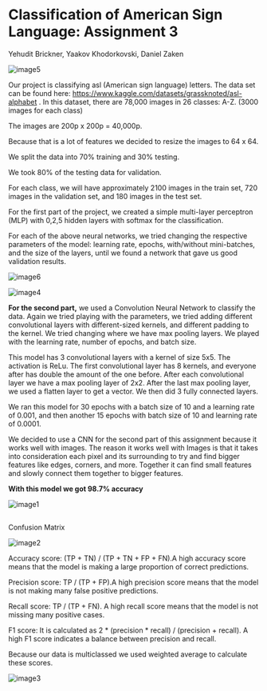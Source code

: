 # Classification of American Sign Language: Assignment 3


Yehudit Brickner, 
Yaakov Khodorkovski, 
Daniel Zaken

![image5](https://user-images.githubusercontent.com/92545994/210875264-083a914b-ba22-4522-99b8-30722b34c8de.png)

Our project is classifying asl (American sign language) letters. The data set can be found here: https://www.kaggle.com/datasets/grassknoted/asl-alphabet .
In this dataset, there are 78,000 images in 26 classes: A-Z. (3000 images for each class)

The images are 200p x 200p = 40,000p.

Because that is a lot of features we decided to resize the images to 64 x 64.

We split the data into 70% training and 30% testing.

We took 80% of the testing data for validation.

For each class, we will have approximately 2100 images in the train set, 720 images in the validation set, and 180 images in the test set.


For the first part of the project, we created a simple multi-layer perceptron (MLP)  with 0,2,5 hidden layers with softmax for the classification.

For each of the above neural networks, we tried changing the respective parameters of the model: learning rate, epochs, with/without mini-batches, and the size of the layers, until we found a network that gave us good validation results.


![image6](https://user-images.githubusercontent.com/92545994/210875438-123a09b8-ce40-451c-928c-3bf710d6dc76.png)

![image4](https://user-images.githubusercontent.com/92545994/210875459-ceab00f3-f4fa-422e-aa38-8182b2b29148.png)





**For the second part,** we used a Convolution Neural Network to classify the data. Again we tried playing with the parameters, we tried adding different convolutional layers with different-sized kernels, and different padding to the kernel. We tried changing where we have max pooling layers. We played with the learning rate, number of epochs, and batch size.

This model has 3 convolutional layers with a kernel of size 5x5. The activation is ReLu.
The first convolutional layer has 8 kernels, and everyone after has double the amount of the one before. After each convolutional layer we have a max pooling layer of 2x2. After the last max pooling layer, we used a flatten layer to get a vector. We then did 3 fully connected layers.

We ran this model for 30 epochs with a batch size of 10 and a learning rate of 0.001, and then another 15 epochs with batch size of 10 and learning rate of 0.0001.


We decided to use a CNN for the second part of this assignment because it works well with images. The reason it works well with Images is that it takes into consideration each pixel and its surrounding to try and find bigger features like edges, corners, and more. Together it can find small features and slowly connect them together to bigger features.

**With this model we got 98.7% accuracy**


![image1](https://user-images.githubusercontent.com/92545994/210875511-d7a1e5c0-a117-42c7-b9d0-b946bc04b595.png)

##
Confusion Matrix

![image2](https://user-images.githubusercontent.com/92545994/210875494-2d4f2d60-f294-433e-a34f-18a9e324efe1.png)




Accuracy score: (TP + TN) / (TP + TN + FP + FN).A high accuracy score means that the model is making a large proportion of correct predictions.

Precision score: TP / (TP + FP).A high precision score means that the model is not making many false positive predictions.

Recall score: TP / (TP + FN). A high recall score means that the model is not missing many positive cases.

F1 score: It is calculated as 2 * (precision * recall) / (precision + recall). A high F1 score indicates a balance between precision and recall.

Because our data is multiclassed we used weighted average to calculate these scores.

![image3](https://user-images.githubusercontent.com/92545994/210875332-b3a055ee-f207-4a8b-a3fe-64278d9bbeeb.png)
